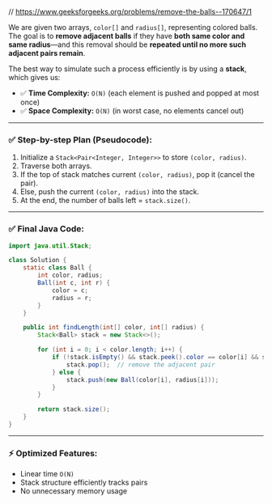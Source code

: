 // https://www.geeksforgeeks.org/problems/remove-the-balls--170647/1

We are given two arrays, `color[]` and `radius[]`, representing colored balls. The goal is to **remove adjacent balls** if they have **both same color and same radius**—and this removal should be **repeated until no more such adjacent pairs remain**.

The best way to simulate such a process efficiently is by using a **stack**, which gives us:

* ✅ **Time Complexity:** `O(N)` (each element is pushed and popped at most once)
* ✅ **Space Complexity:** `O(N)` (in worst case, no elements cancel out)

---

### ✅ **Step-by-step Plan** (Pseudocode):

1. Initialize a `Stack<Pair<Integer, Integer>>` to store `(color, radius)`.
2. Traverse both arrays.
3. If the top of stack matches current `(color, radius)`, pop it (cancel the pair).
4. Else, push the current `(color, radius)` into the stack.
5. At the end, the number of balls left = `stack.size()`.

---

### ✅ **Final Java Code:**

```java
import java.util.Stack;

class Solution {
    static class Ball {
        int color, radius;
        Ball(int c, int r) {
            color = c;
            radius = r;
        }
    }

    public int findLength(int[] color, int[] radius) {
        Stack<Ball> stack = new Stack<>();

        for (int i = 0; i < color.length; i++) {
            if (!stack.isEmpty() && stack.peek().color == color[i] && stack.peek().radius == radius[i]) {
                stack.pop();  // remove the adjacent pair
            } else {
                stack.push(new Ball(color[i], radius[i]));
            }
        }

        return stack.size();
    }
}
```

---

### ⚡️ Optimized Features:

* Linear time `O(N)`
* Stack structure efficiently tracks pairs
* No unnecessary memory usage

